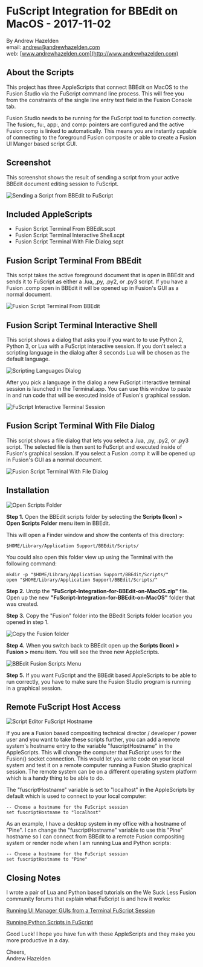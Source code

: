 # FuScript Integration for BBEdit on MacOS - 2017-11-02 #

By Andrew Hazelden  
email:  [andrew@andrewhazelden.com](mailto:andrew@andrewhazelden.com)  
web: [www.andrewhazelden.com](http://www.andrewhazelden.com)  

## About the Scripts ##

This project has three AppleScripts that connect BBEdit on MacOS to the Fusion Studio via the FuScript command line process. This will free you from the constraints of the single line entry text field in the Fusion Console tab.

Fusion Studio needs to be running for the FuScript tool to function correctly. The fusion:, fu:, app:, and comp: pointers are configured and the active Fusion comp is linked to automatically. This means you are instantly capable of connecting to the foreground Fusion composite or able to create a Fusion UI Manger based script GUI.

## Screenshot ##

This screenshot shows the result of sending a script from your active BBEdit document editing session to FuScript.

![Sending a Script from BBEdit to FuScript](Images/fuscript-from-bbedit.png)

## Included AppleScripts ##

- Fusion Script Terminal From BBEdit.scpt
- Fusion Script Terminal Interactive Shell.scpt
- Fusion Script Terminal With File Dialog.scpt

## Fusion Script Terminal From BBEdit ##

This script takes the active foreground document that is open in BBEdit and sends it to FuScript as either a .lua, ,py, .py2, or .py3 script. If you have a Fusion .comp open in BBEdit it will be opened up in Fusion's GUI as a normal document.

![Fusion Script Terminal From BBEdit](Images/fuscript-bbedit-python-document.png)

## Fusion Script Terminal Interactive Shell ##

This script shows a dialog that asks you if you want to to use Python 2, Python 3, or Lua with a FuScript interactive session. If you don't select a scripting language in the dialog after 8 seconds Lua will be chosen as the default language.

![Scripting Languages Dialog](Images/choose-langauage-for-interactive-shell.png)

After you pick a language in the dialog a new FuScript interactive terminal session is launched in the Terminal.app. You can use this window to paste in and run code that will be executed inside of Fusion's graphical session.

![FuScript Interactive Terminal Session](Images/fuscript-interactive-shell.png)

## Fusion Script Terminal With File Dialog ##

This script shows a file dialog that lets you select a .lua, ,py, .py2, or .py3 script. The selected file is then sent to FuScript and executed inside of Fusion's graphical session. If you select a Fusion .comp it will be opened up in Fusion's GUI as a normal document.

![Fusion Script Terminal With File Dialog](Images/fuscript-with-filedialog.png)

## Installation ##

![Open Scripts Folder](Images/bbedit-open-scripts-folder.png)

**Step 1.** Open the BBEdit scripts folder by selecting the **Scripts (Icon) > Open Scripts Folder** menu item in BBEdit.

This will open a Finder window and show the contents of this directory:

    $HOME/Library/Application Support/BBEdit/Scripts/

You could also open this folder view up using the Terminal with the following command:

    mkdir -p "$HOME/Library/Application Support/BBEdit/Scripts/"
    open "$HOME/Library/Application Support/BBEdit/Scripts/"

**Step 2.** Unzip the **"FuScript-Integration-for-BBEdit-on-MacOS.zip"** file. Open up the new **"FuScript-Integration-for-BBEdit-on-MacOS"** folder that was created.

**Step 3.** Copy the "Fusion" folder into the BBedit Scripts folder location you opened in step 1.

![Copy the Fusion folder](Images/copy-fusion-folder.png)

**Step 4.** When you switch back to BBEdit open up the **Scripts (Icon) > Fusion >** menu item. You will see the three new AppleScripts.

![BBEdit Fusion Scripts Menu](Images/bbedit-scripts-menu-items.png)

**Step 5.** If you want FuScript and the BBEdit based AppleScripts to be able to run correctly, you have to make sure the Fusion Studio program is running in a graphical session.

## Remote FuScript Host Access ##

![Script Editor FuScript Hostname](Images/apple-script-editor-fuscript-hostname.png)

If you are a Fusion based compositing technical director / developer / power user and you want to take these scripts further, you can add a remote system's hostname entry to the variable "fuscriptHostname" in the AppleScripts. This will change the computer that FuScript uses for the Fusion() socket connection. This would let you write code on your local system and test it on a remote computer running a Fusion Studio graphical session. The remote system can be on a different operating system platform which is a handy thing to be able to do.

The "fuscriptHostname" variable is set to "localhost" in the AppleScripts by default which is used to connect to your local computer:

    -- Choose a hostname for the FuScript session
    set fuscriptHostname to "localhost"


As an example, I have a desktop system in my office with a hostname of "Pine". I can change the "fuscriptHostname" variable to use this "Pine"  hostname so I can connect from BBEdit to a remote Fusion compositing system or render node when I am running Lua and Python scripts:

    -- Choose a hostname for the FuScript session
    set fuscriptHostname to "Pine"

## Closing Notes ##

I wrote a pair of Lua and Python based tutorials on the We Suck Less Fusion community forums that explain what FuScript is and how it works:

[Running UI Manager GUIs from a Terminal FuScript Session](https://www.steakunderwater.com/viewtopic.php?f=6&t=1411&start=30#p11498)  

[Running Python Scripts in FuScript](https://www.steakunderwater.com/viewtopic.php?f=6&t=1633&p=11964#p11964)  

Good Luck! I hope you have fun with these AppleScripts and they make you more productive in a day.

Cheers,  
Andrew Hazelden  